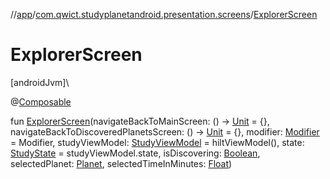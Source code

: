 //[app](../../index.md)/[com.qwict.studyplanetandroid.presentation.screens](index.md)/[ExplorerScreen](-explorer-screen.md)

# ExplorerScreen

[androidJvm]\

@[Composable](https://developer.android.com/reference/kotlin/androidx/compose/runtime/Composable.html)

fun [ExplorerScreen](-explorer-screen.md)(navigateBackToMainScreen: () -&gt; [Unit](https://kotlinlang.org/api/latest/jvm/stdlib/kotlin/-unit/index.html) = {}, navigateBackToDiscoveredPlanetsScreen: () -&gt; [Unit](https://kotlinlang.org/api/latest/jvm/stdlib/kotlin/-unit/index.html) = {}, modifier: [Modifier](https://developer.android.com/reference/kotlin/androidx/compose/ui/Modifier.html) = Modifier, studyViewModel: [StudyViewModel](../com.qwict.studyplanetandroid.presentation.viewmodels/-study-view-model/index.md) = hiltViewModel(), state: [StudyState](../com.qwict.studyplanetandroid.presentation.viewmodels.states/-study-state/index.md) = studyViewModel.state, isDiscovering: [Boolean](https://kotlinlang.org/api/latest/jvm/stdlib/kotlin/-boolean/index.html), selectedPlanet: [Planet](../com.qwict.studyplanetandroid.domain.model/-planet/index.md), selectedTimeInMinutes: [Float](https://kotlinlang.org/api/latest/jvm/stdlib/kotlin/-float/index.html))
